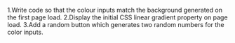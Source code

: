 1.Write code so that the colour inputs match the background generated on the first page load. 
2.Display the initial CSS linear gradient property on page load. 
3.Add a random button which generates two random numbers for the color inputs.